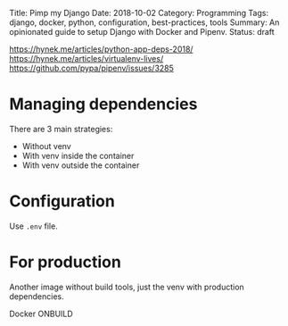 Title: Pimp my Django
Date: 2018-10-02
Category: Programming
Tags: django, docker, python, configuration, best-practices, tools
Summary: An opinionated guide to setup Django with Docker and Pipenv.
Status: draft

https://hynek.me/articles/python-app-deps-2018/
https://hynek.me/articles/virtualenv-lives/
https://github.com/pypa/pipenv/issues/3285

# Managing dependencies

There are 3 main strategies:

- Without venv
- With venv inside the container
- With venv outside the container

# Configuration
Use `.env` file.

# For production
Another image without build tools, just the venv with production dependencies.

Docker ONBUILD

[1]: http://blog.getpelican.com/

